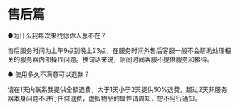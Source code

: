 # 售后篇

●为什么我每次来找你你人总不在？

售后服务时间为上午9点到晚上23点，在服务时间外售后客服一般不会帮助处理相关的服务器内部操作问题。换句话来说，阴间时间客服不提供服务和接待。

● 使用多久不满意可以退款？

请在1天内联系我提供全额退费，大于1天小于2天提供50%退费，超过2天非服务器本身问题不进行任何退费，虚拟物品的属性请周知，恕不另行通知。
